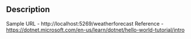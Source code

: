 ## Description

Sample URL - http://localhost:5269/weatherforecast
Reference - https://dotnet.microsoft.com/en-us/learn/dotnet/hello-world-tutorial/intro
